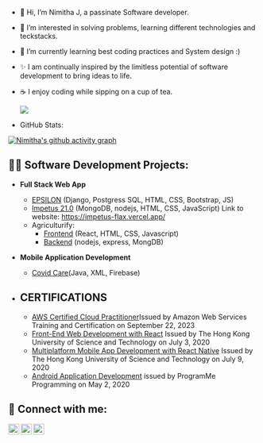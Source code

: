 - 👋 Hi, I’m Nimitha J, a passinate Software developer.
- 👀 I’m interested in solving problems, learning different technologies and teckstacks.
- 🌱 I’m currently learning best coding practices and System design :)
- ✨ I am continually inspired by the limitless potential of software development to bring ideas to life.
- ☕ I enjoy coding while sipping on a cup of tea.

  ![](https://komarev.com/ghpvc/?username=Nimitha-jagadeesha&color=blue&style=for-the-badge)

- GitHub Stats:

[![Nimitha's github activity graph](https://github-readme-activity-graph.vercel.app/graph?username=Nimitha-jagadeesha&bg_color=181c1c&color=F5DEB3&line=ff0065&point=00f800&area=true)](https://github.com/bilalqv)


<h2>👨‍💻 Software Development Projects:</h2>

- <b>Full Stack Web App </b>
  - [EPSILON](https://github.com/Nimitha-jagadeesha/Epsilon-21.0) <span>(Django, Postgress SQL, HTML, CSS, Bootstrap, JS)<span>
  - [Impetus 21.0](https://github.com/Nimitha-jagadeesha/Impetus) <span>(MongoDB, nodejs, HTML, CSS, JavaScript)<span> Link to website: https://impetus-flax.vercel.app/
  - Agriculturify:
    - [Frontend](https://github.com/Nimitha-jagadeesha/Agricutureify) <span>(React, HTML, CSS, Javascript)
    - [Backend](https://github.com/Nimitha-jagadeesha/AGRO-Backend-API) <span>(nodejs, express, MongDB)
   
- <b>Mobile Application Development</b>
  - [Covid Care](https://github.com/Nimitha-jagadeesha/Covid-care)<span>(Java, XML, Firebase)</span>

  
- <h2> CERTIFICATIONS </h2>

  - [AWS Certified Cloud Practitioner](https://www.credly.com/badges/f04a3e6f-b447-4d1f-9ebd-cc3557c22667)Issued by Amazon Web Services Training and Certification on September 22, 2023  
  - [Front-End Web Development with React](https://www.coursera.org/account/accomplishments/verify/DBQ92D39TUWF) Issued by The Hong Kong University of Science and Technology on July 3, 2020
  - [Multiplatform Mobile App Development with React Native](https://www.coursera.org/account/accomplishments/verify/DC6VCDSD6C5R) Issued by The Hong Kong University of Science and Technology on July 9, 2020
  - [Android Application Development](https://www.udemy.com/certificate/UC-ede799b1-df0a-4f47-91d9-6278b98b78a5)  issued by  ProgramMe Programming on May 2, 2020

  

<h2> 🤳 Connect with me:</h2>

[<img align="left" alt="nimitha-jagadeesha | LinkedIn" width="22px" src="https://cdn.jsdelivr.net/npm/simple-icons@v3/icons/linkedin.svg" />][linkedin]
[<img align="left" alt="Nimitha__J | Twitter" width="22px" src="https://cdn.jsdelivr.net/npm/simple-icons@v3/icons/twitter.svg" />][twitter]
[<img align="left" alt="nimithaJagadeesha | Gmail" width="22px" src="https://cdn.jsdelivr.net/npm/simple-icons@v3/icons/gmail.svg" />][gmail]
   
[linkedin]: https://www.linkedin.com/in/nimitha-jagadeesha/
[twitter]: https://twitter.com/Nimitha__J
[gmail]: mailto:nimithajemail@gmail.com
